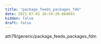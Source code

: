 ```yaml
---
title: "package_feeds_packages_fdm"
date: 2021-07-01 16:54:20.604693
hidden: false
draft: false
---
```


ath79/generic/package_feeds_packages_fdm

